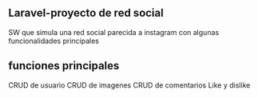 ## Laravel-proyecto de red social
SW que simula una red social parecida a instagram con algunas funcionalidades principales

## funciones principales
CRUD de usuario
CRUD de imagenes
CRUD de comentarios
Like y dislike

